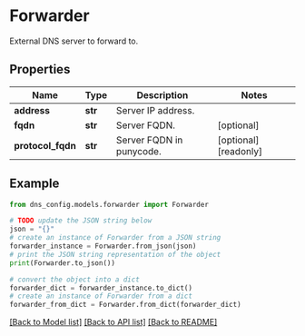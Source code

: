 # Forwarder

External DNS server to forward to.

## Properties

Name | Type | Description | Notes
------------ | ------------- | ------------- | -------------
**address** | **str** | Server IP address. | 
**fqdn** | **str** | Server FQDN. | [optional] 
**protocol_fqdn** | **str** | Server FQDN in punycode. | [optional] [readonly] 

## Example

```python
from dns_config.models.forwarder import Forwarder

# TODO update the JSON string below
json = "{}"
# create an instance of Forwarder from a JSON string
forwarder_instance = Forwarder.from_json(json)
# print the JSON string representation of the object
print(Forwarder.to_json())

# convert the object into a dict
forwarder_dict = forwarder_instance.to_dict()
# create an instance of Forwarder from a dict
forwarder_from_dict = Forwarder.from_dict(forwarder_dict)
```
[[Back to Model list]](../README.md#documentation-for-models) [[Back to API list]](../README.md#documentation-for-api-endpoints) [[Back to README]](../README.md)


